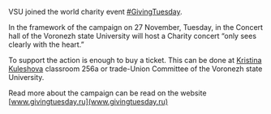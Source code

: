 VSU joined the world charity event [#GivingTuesday](https://vk.com/feed?section=search&q=%23%D0%A9%D0%B5%D0%B4%D1%80%D1%8B%D0%B9%D0%92%D1%82%D0%BE%D1%80%D0%BD%D0%B8%D0%BA).

In the framework of the campaign on 27 November, Tuesday, in the Concert hall of the Voronezh state University will host a Charity concert “only sees clearly with the heart.”

To support the action is enough to buy a ticket. This can be done at [Kristina Kuleshova](https://vk.com/id130187303) classroom 256а or trade-Union Committee of the Voronezh state University.

Read more about the campaign can be read on the website [www.givingtuesday.ru](www.givingtuesday.ru)